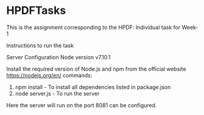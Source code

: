 # HPDFTasks

This is the assignment corresponding to the HPDF: Individual task for Week-1

Instructions to run the task

Server Configuration Node version v7.10.1

Install the required version of Node.js and npm from the official website https://nodejs.org/en/
commands:
1. npm install - To install all dependencies listed in package.json
2. node server.js - To run the server

Here the server will run on the port 8081 can be configured.  

